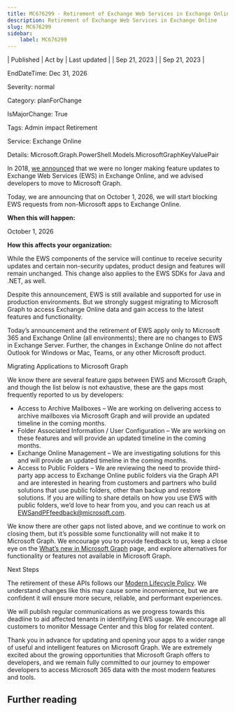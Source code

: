 ```yaml
---
title: MC676299 - Retirement of Exchange Web Services in Exchange Online
description: Retirement of Exchange Web Services in Exchange Online
slug: MC676299
sidebar:
    label: MC676299
---
```


| Published | Act by | Last updated |
| Sep 21, 2023 |  | Sep 21, 2023 |

EndDateTime: Dec 31, 2026

Severity: normal

Category: planForChange

IsMajorChange: True

Tags: Admin impact Retirement

Service: Exchange Online

Details: Microsoft.Graph.PowerShell.Models.MicrosoftGraphKeyValuePair

<p>In 2018, <a href="https://techcommunity.microsoft.com/t5/exchange-team-blog/upcoming-changes-to-exchange-web-services-ews-api-for-office-365/ba-p/608055" target="_blank">we announced</a> that we were no longer making feature updates to Exchange Web Services (EWS) in Exchange Online, and we advised developers to move to Microsoft Graph.
</p><p>Today, we are announcing that on October 1, 2026, we will start blocking EWS requests from non-Microsoft apps to Exchange Online.
</p><p><b>When this will happen:</b></p><p>October 1, 2026</p><p><b>How this affects your organization:</b></p><p>While the EWS components of the service will continue to receive security updates and certain non-security updates, product design and features will remain unchanged. This change also applies to the EWS SDKs for Java and .NET, as well.
</p><p>Despite this announcement, EWS is still available and supported for use in production environments. But we strongly suggest migrating to Microsoft Graph to access Exchange Online data and gain access to the latest features and functionality.
</p><p>Today’s announcement and the retirement of EWS apply only to Microsoft 365 and Exchange Online (all environments); there are no changes to EWS in Exchange Server. Further, the changes in Exchange Online do not affect Outlook for Windows or Mac, Teams, or any other Microsoft product.
</p><p>Migrating Applications to Microsoft Graph
</p><p>We know there are several feature gaps between EWS and Microsoft Graph, and though the list below is not exhaustive, these are the gaps most frequently reported to us by developers:
</p><ul><li>Access to Archive Mailboxes – We are working on delivering access to archive mailboxes via Microsoft Graph and will provide an updated timeline in the coming months.
</li><li>Folder Associated Information / User Configuration – We are working on these features and will provide an updated timeline in the coming months.
</li><li>Exchange Online Management – We are investigating solutions for this and will provide an updated timeline in the coming months.
</li><li>Access to Public Folders – We are reviewing the need to provide third-party app access to Exchange Online public folders via the Graph API and are interested in hearing from customers and partners who build solutions that use public folders, other than backup and restore solutions. If you are willing to share details on how you use EWS with public folders, we’d love to hear from you, and you can reach us at <a href="mailto:EWSandPFfeedback@microsoft.com" target="_blank">EWSandPFfeedback@microsoft.com</a>.&nbsp;</li></ul><p>We know there are other gaps not listed above, and we continue to work on closing them, but it’s possible some functionality will not make it to Microsoft Graph. We encourage you to provide feedback to us, keep a close eye on the <a href="https://learn.microsoft.com/graph/whats-new-overview" target="_blank">What’s new in Microsoft Graph</a> page, and explore alternatives for functionality or features not available in Microsoft Graph.
</p><p>Next Steps
</p><p>The retirement of these APIs follows our <a href="https://learn.microsoft.com/lifecycle/policies/modern" target="_blank">Modern Lifecycle Policy</a>. We understand changes like this may cause some inconvenience, but we are confident it will ensure more secure, reliable, and performant experiences.
</p><p>We will publish regular communications as we progress towards this deadline to aid affected tenants in identifying EWS usage. We encourage all customers to monitor Message Center and this blog for related content.
</p><p>Thank you in advance for updating and opening your apps to a wider range of useful and intelligent features on Microsoft Graph. We are extremely excited about the growing opportunities that Microsoft Graph offers to developers, and we remain fully committed to our journey to empower developers to access Microsoft 365 data with the most modern features and tools.</p>

## Further reading
